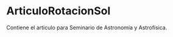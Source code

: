 ArticuloRotacionSol
===================

Contiene el articulo para Seminario de Astronomía y Astrofísica.
